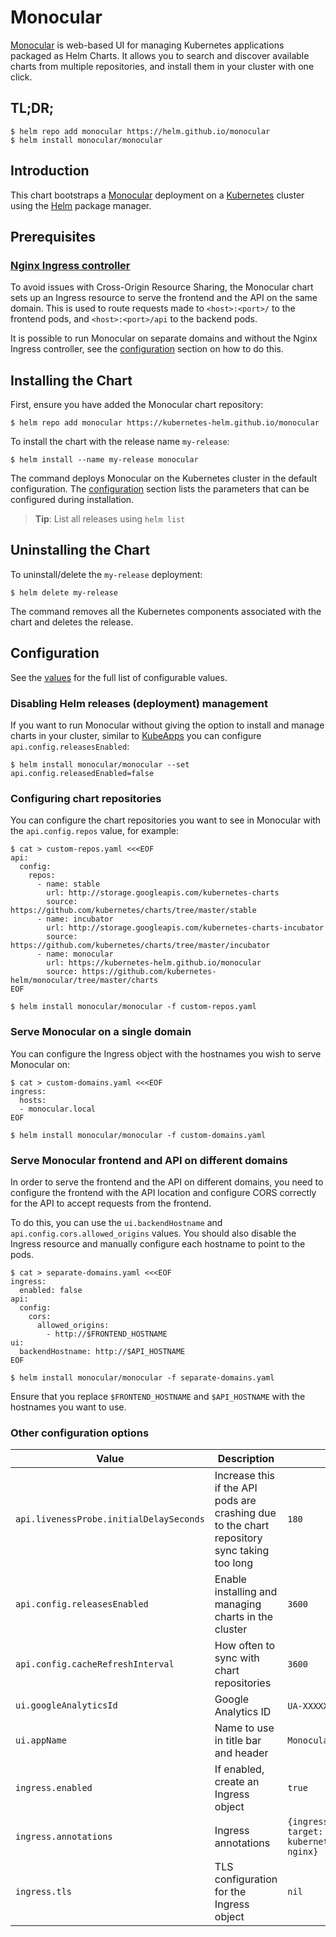 # Monocular

[Monocular](https://github.com/kubernetes-helm/monocular) is web-based UI for managing Kubernetes applications packaged as Helm Charts. It allows you to search and discover available charts from multiple repositories, and install them in your cluster with one click.

## TL;DR;

```console
$ helm repo add monocular https://helm.github.io/monocular
$ helm install monocular/monocular
```

## Introduction

This chart bootstraps a [Monocular](https://github.com/kubernetes-helm/monocular) deployment on a [Kubernetes](http://kubernetes.io) cluster using the [Helm](https://helm.sh) package manager.

## Prerequisites

### [Nginx Ingress controller](https://github.com/kubernetes/ingress)

To avoid issues with Cross-Origin Resource Sharing, the Monocular chart sets up an Ingress resource to serve the frontend and the API on the same domain. This is used to route requests made to `<host>:<port>/` to the frontend pods, and `<host>:<port>/api` to the backend pods.

It is possible to run Monocular on separate domains and without the Nginx Ingress controller, see the [configuration](#serve-monocular-frontend-and-api-on-different-domains) section on how to do this.

## Installing the Chart

First, ensure you have added the Monocular chart repository:

```console
$ helm repo add monocular https://kubernetes-helm.github.io/monocular
```

To install the chart with the release name `my-release`:

```console
$ helm install --name my-release monocular
```

The command deploys Monocular on the Kubernetes cluster in the default configuration. The [configuration](#configuration) section lists the parameters that can be configured during installation.

> **Tip**: List all releases using `helm list`

## Uninstalling the Chart

To uninstall/delete the `my-release` deployment:

```console
$ helm delete my-release
```

The command removes all the Kubernetes components associated with the chart and deletes the release.

## Configuration

See the [values](values.yaml) for the full list of configurable values.

### Disabling Helm releases (deployment) management

If you want to run Monocular without giving the option to install and manage charts in your cluster, similar to [KubeApps](https://kubeapps.com) you can configure `api.config.releasesEnabled`:

```console
$ helm install monocular/monocular --set api.config.releasedEnabled=false
```

### Configuring chart repositories

You can configure the chart repositories you want to see in Monocular with the `api.config.repos` value, for example:

```console
$ cat > custom-repos.yaml <<<EOF
api:
  config:
    repos:
      - name: stable
        url: http://storage.googleapis.com/kubernetes-charts
        source: https://github.com/kubernetes/charts/tree/master/stable
      - name: incubator
        url: http://storage.googleapis.com/kubernetes-charts-incubator
        source: https://github.com/kubernetes/charts/tree/master/incubator
      - name: monocular
        url: https://kubernetes-helm.github.io/monocular
        source: https://github.com/kubernetes-helm/monocular/tree/master/charts
EOF

$ helm install monocular/monocular -f custom-repos.yaml
```

### Serve Monocular on a single domain

You can configure the Ingress object with the hostnames you wish to serve Monocular on:

```console
$ cat > custom-domains.yaml <<<EOF
ingress:
  hosts:
  - monocular.local
EOF

$ helm install monocular/monocular -f custom-domains.yaml
```

### Serve Monocular frontend and API on different domains

In order to serve the frontend and the API on different domains, you need to configure the frontend with the API location and configure CORS correctly for the API to accept requests from the frontend.

To do this, you can use the `ui.backendHostname` and `api.config.cors.allowed_origins` values. You should also disable the Ingress resource and manually configure each hostname to point to the pods.

```console
$ cat > separate-domains.yaml <<<EOF
ingress:
  enabled: false
api:
  config:
    cors:
      allowed_origins:
        - http://$FRONTEND_HOSTNAME
ui:
  backendHostname: http://$API_HOSTNAME
EOF

$ helm install monocular/monocular -f separate-domains.yaml
```

Ensure that you replace `$FRONTEND_HOSTNAME` and `$API_HOSTNAME` with the hostnames you want to use.

### Other configuration options

| Value                                   | Description                                                                                 | Default                                                                         |
|-----------------------------------------|---------------------------------------------------------------------------------------------|---------------------------------------------------------------------------------|
| `api.livenessProbe.initialDelaySeconds` | Increase this if the API pods are crashing due to the chart repository sync taking too long | `180`                                                                           |
| `api.config.releasesEnabled`            | Enable installing and managing charts in the cluster                                        | `3600`                                                                          |
| `api.config.cacheRefreshInterval`       | How often to sync with chart repositories                                                   | `3600`                                                                          |
| `ui.googleAnalyticsId`                  | Google Analytics ID                                                                         | `UA-XXXXXX-X` (unset)                                                           |
| `ui.appName`                            | Name to use in title bar and header                                                         | `Monocular`                                                                     |
| `ingress.enabled`                       | If enabled, create an Ingress object                                                        | `true`                                                                          |
| `ingress.annotations`                   | Ingress annotations                                                                         | `{ingress.kubernetes.io/rewrite-target: /, kubernetes.io/ingress.class: nginx}` |
| `ingress.tls`                           | TLS configuration for the Ingress object                                                    | `nil`                                                                           |
